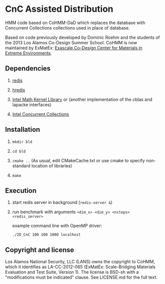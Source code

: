 CnC Assisted Distribution
=========

HMM code based on CoHMM-DaD which replaces the database with Concurrent Collections collections used in place of database.

Based on code previously developed by Dominic Roehm and the students of the 2013 Los Alamos Co-Design Summer School. CoHMM is now maintained by ExMatEx: [Exascale Co-Design Center for Materials in Extreme Environments](exmatex.org).

Dependencies
------------

1. [redis](http://redis.io)

2. [hredis](https://github.com/redis/hiredis)

3. [Intel Math Kernel Library](https://software.intel.com/en-us/intel-mkl) or (another implementation of the cblas and lapacke interfaces)

4. [Intel Concurrent Collections](https://icnc.github.io/)


Installation
------------

1. `mkdir bld`

2. `cd bld`

3. `cmake ..`
    (As usual, edit CMakeCache.txt or use cmake to specify non-standard location of libraries)

4. `make`

Execution
---------

1. start redis server in background (`redis-server &`)

2. run benchmark with arguments `<dim_x> <dim_y> <nsteps> <redis_server>`

   example command line with OpenMP driver:

   `./2D_CnC 100 100 1000 localhost`

Copyright and license
---------------------

Los Alamos National Security, LLC (LANS) owns the copyright to CoHMM, which it identifies as LA-CC-2012-065 (ExMatEx: Scale-Bridging Materials Evaluation and Test Suite, Version 1). The license is BSD-sh with a "modifications must be indicated" clause.  See LICENSE.md for the full text.
